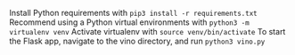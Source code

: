 Install Python requirements with `pip3 install -r requirements.txt`
Recommend using a Python virtual environments with `python3 -m virtualenv venv`
Activate virtualenv with `source venv/bin/activate`
To start the Flask app, navigate to the vino directory, and run `python3 vino.py`

